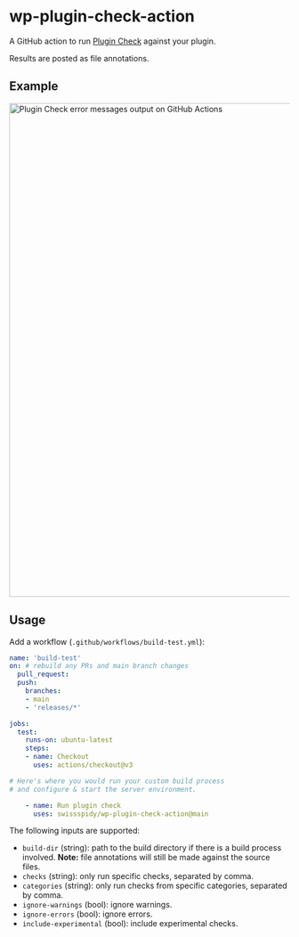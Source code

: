 # wp-plugin-check-action

A GitHub action to run [Plugin Check](https://wordpress.org/plugins/plugin-check/) against your plugin.

Results are posted as file annotations.

## Example

<img width="887" alt="Plugin Check error messages output on GitHub Actions" src="https://github.com/swissspidy/wp-plugin-check-action/assets/841956/31292472-51d5-487d-9878-1940a20e1e0b">

## Usage

Add a workflow (`.github/workflows/build-test.yml`):

```yaml
name: 'build-test'
on: # rebuild any PRs and main branch changes
  pull_request:
  push:
    branches:
    - main
    - 'releases/*'

jobs:
  test:
    runs-on: ubuntu-latest
    steps:
    - name: Checkout
      uses: actions/checkout@v3

# Here's where you would run your custom build process
# and configure & start the server environment.

    - name: Run plugin check
      uses: swissspidy/wp-plugin-check-action@main
```

The following inputs are supported:

* `build-dir` (string): path to the build directory if there is a build process involved.
  **Note:** file annotations will still be made against the source files.
* `checks` (string): only run specific checks, separated by comma.
* `categories` (string): only run checks from specific categories, separated by comma.
* `ignore-warnings` (bool): ignore warnings.
* `ignore-errors` (bool): ignore errors.
* `include-experimental` (bool): include experimental checks.
